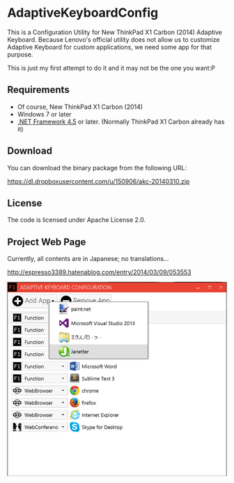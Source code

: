AdaptiveKeyboardConfig
======================

This is a Configuration Utility for New ThinkPad X1 Carbon (2014) Adaptive Keyboard.
Because Lenovo's official utility does not allow us to customize Adaptive Keyboard for custom applications, we need some app for that purpose.

This is just my first attempt to do it and it may not be the one you want:P

Requirements
----

* Of course, New ThinkPad X1 Carbon (2014)
* Windows 7 or later
* [.NET Framework 4.5](http://www.microsoft.com/en-us/download/details.aspx?id=30653) or later. (Normally ThinkPad X1 Carbon already has it)

Download
----
You can download the binary package from the following URL:

https://dl.dropboxusercontent.com/u/150906/akc-20140310.zip

License
----

The code is licensed under Apache License 2.0.

Project Web Page
----

Currently, all contents are in Japanese; no translations...

http://espresso3389.hatenablog.com/entry/2014/03/09/053553

![Screenshot](/web/screenshot.png)
